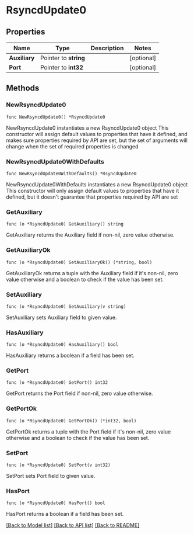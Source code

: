 # RsyncdUpdate0

## Properties

Name | Type | Description | Notes
------------ | ------------- | ------------- | -------------
**Auxiliary** | Pointer to **string** |  | [optional] 
**Port** | Pointer to **int32** |  | [optional] 

## Methods

### NewRsyncdUpdate0

`func NewRsyncdUpdate0() *RsyncdUpdate0`

NewRsyncdUpdate0 instantiates a new RsyncdUpdate0 object
This constructor will assign default values to properties that have it defined,
and makes sure properties required by API are set, but the set of arguments
will change when the set of required properties is changed

### NewRsyncdUpdate0WithDefaults

`func NewRsyncdUpdate0WithDefaults() *RsyncdUpdate0`

NewRsyncdUpdate0WithDefaults instantiates a new RsyncdUpdate0 object
This constructor will only assign default values to properties that have it defined,
but it doesn't guarantee that properties required by API are set

### GetAuxiliary

`func (o *RsyncdUpdate0) GetAuxiliary() string`

GetAuxiliary returns the Auxiliary field if non-nil, zero value otherwise.

### GetAuxiliaryOk

`func (o *RsyncdUpdate0) GetAuxiliaryOk() (*string, bool)`

GetAuxiliaryOk returns a tuple with the Auxiliary field if it's non-nil, zero value otherwise
and a boolean to check if the value has been set.

### SetAuxiliary

`func (o *RsyncdUpdate0) SetAuxiliary(v string)`

SetAuxiliary sets Auxiliary field to given value.

### HasAuxiliary

`func (o *RsyncdUpdate0) HasAuxiliary() bool`

HasAuxiliary returns a boolean if a field has been set.

### GetPort

`func (o *RsyncdUpdate0) GetPort() int32`

GetPort returns the Port field if non-nil, zero value otherwise.

### GetPortOk

`func (o *RsyncdUpdate0) GetPortOk() (*int32, bool)`

GetPortOk returns a tuple with the Port field if it's non-nil, zero value otherwise
and a boolean to check if the value has been set.

### SetPort

`func (o *RsyncdUpdate0) SetPort(v int32)`

SetPort sets Port field to given value.

### HasPort

`func (o *RsyncdUpdate0) HasPort() bool`

HasPort returns a boolean if a field has been set.


[[Back to Model list]](../README.md#documentation-for-models) [[Back to API list]](../README.md#documentation-for-api-endpoints) [[Back to README]](../README.md)


